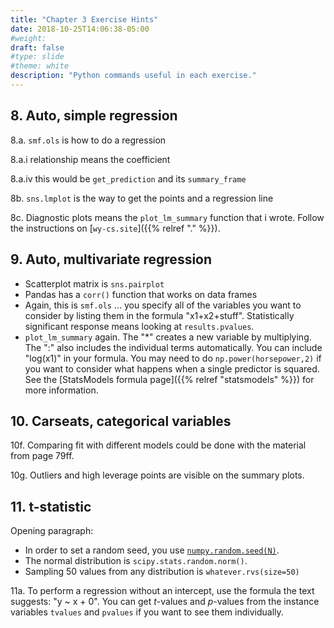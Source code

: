 ```yaml
---
title: "Chapter 3 Exercise Hints"
date: 2018-10-25T14:06:38-05:00
#weight: 
draft: false
#type: slide
#theme: white
description: "Python commands useful in each exercise."
---
```


## 8. Auto, simple regression

8.a. `smf.ols` is how to do a regression

8.a.i relationship means the coefficient

8.a.iv this would be `get_prediction` and its `summary_frame`

8b. `sns.lmplot` is the way to get the points and a regression line

8c. Diagnostic plots means the `plot_lm_summary` function that i
wrote. Follow the instructions on
[`wy-cs.site`]({{% relref "." %}}).

## 9. Auto, multivariate regression

* Scatterplot matrix is `sns.pairplot`
* Pandas has a `corr()` function that works on data frames
* Again, this is `smf.ols` … you specify all of the variables you want to consider by listing them in the formula "x1+x2+stuff". Statistically significant response means looking at `results.pvalues`.
* `plot_lm_summary` again. The "*" creates a new variable by
multiplying. The ":" also includes the individual terms
automatically. You can include "log(x1)" in your formula. You may need
to do `np.power(horsepower,2)` if you want to consider what happens
when a single predictor is squared. See the [StatsModels formula
page]({{% relref "statsmodels" %}}) for more information.

## 10. Carseats, categorical variables

10f. Comparing fit with different models could be done with the material from page 79ff. 

10g. Outliers and high leverage points are visible on the summary plots.

## 11. t-statistic

Opening paragraph: 

* In order to set a random seed, you use
[`numpy.random.seed(N)`](https://stackoverflow.com/questions/21494489/what-does-numpy-random-seed0-do#21494630).
* The normal distribution is `scipy.stats.random.norm()`.
* Sampling 50 values from any distribution is `whatever.rvs(size=50)`

11a. To perform a regression without an intercept, use the formula the
text suggests: "y ~ x + 0". You can get $t$-values and $p$-values from
the instance variables `tvalues` and `pvalues` if you want to see them
individually.

